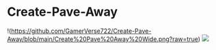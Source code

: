 # Create-Pave-Away
!(https://github.com/GamerVerse722/Create-Pave-Away/blob/main/Create%20Pave%20Away%20Wide.png?raw=true)
[![](https://dcbadge.vercel.app/api/server/AjE6VMmRJ4)](https://discord.gg/AjE6VMmRJ4)
